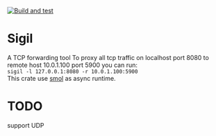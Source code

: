[![Build and test](https://github.com/HeilAsuka/Sigil/actions/workflows/build-and-test.yaml/badge.svg)](https://github.com/HeilAsuka/Sigil/actions/workflows/build-and-test.yaml)

# Sigil

A TCP forwarding tool
To proxy all tcp traffic on localhost port 8080 to remote host 10.0.1.100 port 5900 you can run:   
```sigil -l 127.0.0.1:8080 -r 10.0.1.100:5900```   
This crate use [smol](https://github.com/smol-rs/smol) as async runtime.

# TODO

support UDP

